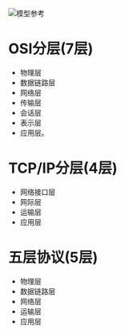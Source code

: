 ![模型参考](https://image.520mwx.com/static/fbedd8f1f550064860f714bca9069799.jpg)

# OSI分层(7层)
- 物理层
- 数据链路层
- 网络层
- 传输层
- 会话层
- 表示层
- 应用层。

# TCP/IP分层(4层)
- 网络接口层
- 网际层
- 运输层
- 应用层

# 五层协议(5层)
- 物理层
- 数据链路层
- 网络层
- 运输层
- 应用层